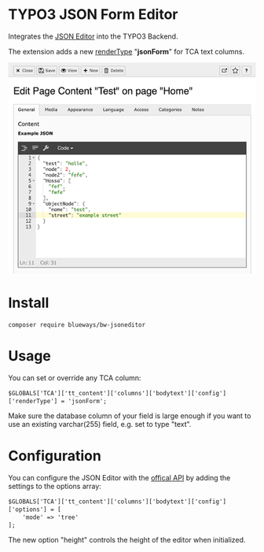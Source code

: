 # TYPO3 JSON Form Editor

Integrates the [JSON Editor](https://github.com/josdejong/jsoneditor) into the TYPO3 Backend.

The extension adds a new [renderType](https://docs.typo3.org/m/typo3/reference-tca/master/en-us/ColumnsConfig/Type/Text/Index.html) "**jsonForm**" for TCA text columns.

![Screenshot](Documentation/Images/Screenshot.png)

# Install

```
composer require blueways/bw-jsoneditor
```

# Usage

 You can set or override any TCA column:

```
$GLOBALS['TCA']['tt_content']['columns']['bodytext']['config']['renderType'] = 'jsonForm';
```

Make sure the database column of your field is large enough if you want to use an existing varchar(255) field, e.g. set to type "text".

# Configuration

You can configure the JSON Editor with the [offical API](https://github.com/josdejong/jsoneditor/blob/master/docs/api.md) by adding the settings to the options array:

```
$GLOBALS['TCA']['tt_content']['columns']['bodytext']['config']['options'] = [
    'mode' => 'tree'
];
```

The new option "height" controls the height of the editor when initialized.

